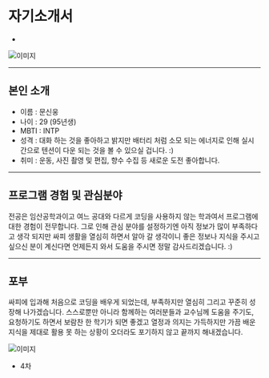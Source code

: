 # 자기소개서
+
![이미지](https://postfiles.pstatic.net/MjAyMzA2MDRfMTQz/MDAxNjg1ODU2NTg0MjE2.4mcWZWmI4nskPzmHZBbqgTMpomymonVOeZynpUPv_OMg.xshNFHLqTAsj2uLGyRxKhp-n-re2YReUfJ6DHpSzrHwg.PNG.pkt1268/image.png?type=w773)


---
## 본인 소개
- 이름 : 문신웅
- 나이 : 29 (95년생)
- MBTI : INTP 
- 성격 : 대화 하는 것을 좋아하고 밝지만 배터리 처럼 소모 되는 에너지로 인해 실시간으로 텐션이 다운 되는 것을 볼 수 있으실 겁니다. :)
- 취미 : 운동, 사진 촬영 및 편집, 향수 수집 등 새로운 도전 좋아합니다.
---

## 프로그램 경험 및 관심분야
전공은 임산공학과이고 여느 공대와 다르게 코딩을 사용하지 않는 학과여서 프로그램에 대한 경험이 전무합니다. 그로 인해 관심 분야를 설정하기엔 아직 정보가 많이 부족하다고 생각 되지만 싸피 생활을 열심히 하면서 알아 갈 생각이니 좋은 정보나 지식을 주시고 싶으신 분이 계신다면 언제든지 와서 도움을 주시면 정말 감사드리겠습니다. :)

---
## 포부
싸피에 입과해 처음으로 코딩을 배우게 되었는데, 부족하지만 열심히 그리고 꾸준히 성장해 나가겠습니다. 스스로뿐만 아니라 함께하는 여러분들과 교수님께 도움을 주기도, 요청하기도 하면서 보람찬 한 학기가 되면 좋겠고 열정과 의지는 가득하지만 가끔 배운 지식을 제대로 활용 못 하는 상황이 오더라도 포기하지 않고 끝까지 해내겠습니다.

![이미지](https://postfiles.pstatic.net/MjAyMzA2MDRfMjg0/MDAxNjg1ODU2NzExNjMz.h85Un8G5Ane3R4xbUp1J2URTF8xNd2FPKhOTFdH5N28g.qSge6mjw1N66HWFHaGQJlyfN1M1i9KvMIkZ3cV3zU9sg.PNG.pkt1268/image.png?type=w773) 


- 4차